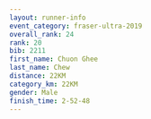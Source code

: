 ```yaml
---
layout: runner-info 
event_category: fraser-ultra-2019 
overall_rank: 24
rank: 20
bib: 2211
first_name: Chuon Ghee
last_name: Chew
distance: 22KM
category_km: 22KM
gender: Male
finish_time: 2-52-48
---
```

